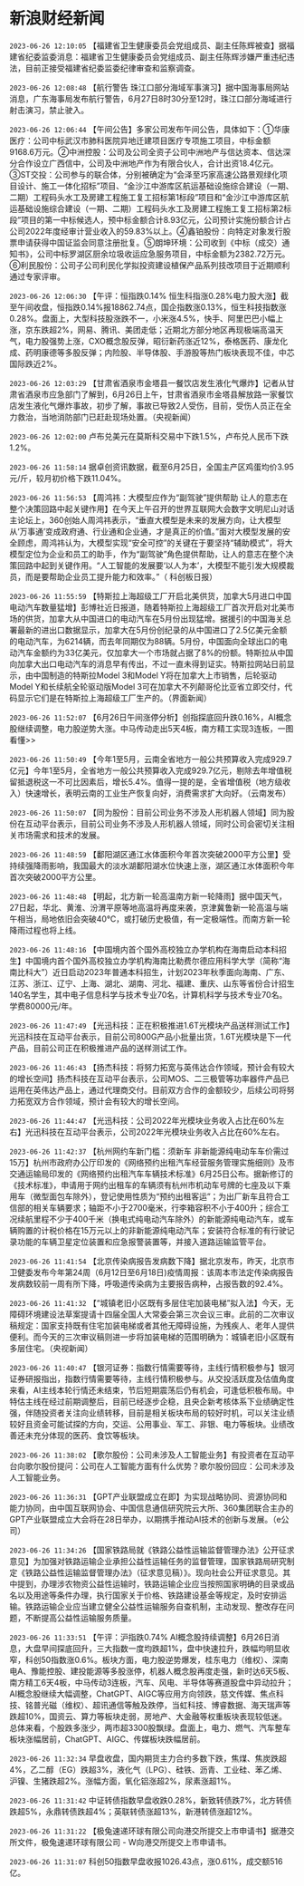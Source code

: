 # 新浪财经新闻
`2023-06-26 12:10:05` 【福建省卫生健康委员会党组成员、副主任陈辉被查】据福建省纪委监委消息：福建省卫生健康委员会党组成员、副主任陈辉涉嫌严重违纪违法，目前正接受福建省纪委监委纪律审查和监察调查。

`2023-06-26 12:08:48` 【航行警告 珠江口部分海域军事演习】据中国海事局网站消息，广东海事局发布航行警告，6月27日8时30分至12时，珠江口部分海域进行射击演习，禁止驶入。

`2023-06-26 12:06:44` 【午间公告】多家公司发布午间公告，具体如下：①华康医疗：公司中标武汉市肺科医院异地迁建项目医疗专项施工项目，中标金额9168.6万元。②中洲控股：公司及公司全资子公司中洲地产与信达资本、信达深分合作设立广西信中，公司及中洲地产作为有限合伙人，合计出资18.4亿元。③ST交投：公司参与的联合体，分别被确定为“会泽至巧家高速公路景观绿化项目设计、施工一体化招标”项目、“金沙江中游库区航运基础设施综合建设（一期、二期）工程码头水工及房建工程施工复工招标第1标段”项目和“金沙江中游库区航运基础设施综合建设（一期、二期）工程码头水工及房建工程施工复工招标第2标段”项目的第一中标候选人，预中标金额合计8.93亿元，公司预计实施份额合计占公司2022年度经审计营业收入的59.83%以上。④鑫铂股份：向特定对象发行股票申请获得中国证监会同意注册批复。⑤朗坤环境：公司收到《中标（成交）通知书》，公司中标罗湖区厨余垃圾收运应急服务项目，中标金额为2382.72万元。⑥利民股份：公司子公司利民化学拟投资建设植保产品系列技改项目于近期顺利通过专家评审。

`2023-06-26 12:06:30` 【午评：恒指跌0.14% 恒生科指涨0.28%电力股大涨】截至午间收盘，恒指跌0.14%报18862.74点，国企指数涨0.13%，恒生科技指数涨0.28%。盘面上，大型科技股涨跌不一，小米涨4.5%，快手、阿里巴巴小幅上涨，京东跌超2%，网易、腾讯、美团走低；近期北方部分地区再现极端高温天气，电力股强势上涨，CXO概念股反弹，昭衍新药涨近12%，泰格医药、康龙化成、药明康德等多股反弹；内险股、半导体股、手游股等热门板块表现不佳，中芯国际跌近2%。

`2023-06-26 12:03:29` 【甘肃省酒泉市金塔县一餐饮店发生液化气爆炸】记者从甘肃省酒泉市应急部门了解到，6月26日上午，甘肃省酒泉市金塔县解放路一家餐饮店发生液化气爆炸事故，初步了解，事故已导致2人受伤，目前，受伤人员正在全力救治，当地消防部门已赶赴现场处置。（央视新闻）

`2023-06-26 12:02:00` 卢布兑美元在莫斯科交易中下跌1.5%，卢布兑人民币下跌1.2%。

`2023-06-26 11:58:14` 据卓创资讯数据，截至6月25日，全国主产区鸡蛋均价3.95元/斤，较月初价格下跌11.04%。

`2023-06-26 11:56:53` 【周鸿祎：大模型应作为“副驾驶”提供帮助 让人的意志在整个决策回路中起关键作用】在今天上午召开的世界互联网大会数字文明尼山对话主论坛上，360创始人周鸿祎表示，“垂直大模型是未来的发展方向，让大模型从‘万事通’变成政府通、行业通和企业通，才是真正的价值。”面对大模型发展的安全顾虑，周鸿祎认为，大模型实现“安全可控”的关键在于要坚持“辅助模式”，将大模型定位为企业和员工的助手，作为“副驾驶”角色提供帮助，让人的意志在整个决策回路中起到关键作用。“人工智能的发展要‘以人为本’，大模型不能引发大规模裁员，而是要帮助企业员工提升能力和效率。”（ 科创板日报）

`2023-06-26 11:55:59` 【特斯拉上海超级工厂开启北美供货，加拿大5月进口中国电动汽车数量猛增】彭博社近日报道，随着特斯拉上海超级工厂首次开启对北美市场的供货，加拿大从中国进口的电动汽车在5月份出现猛增。据援引的中国海关总署最新的进出口数据显示，加拿大在5月份创纪录的从中国进口了2.5亿美元金额的电动汽车，为6214辆，而去年同期仅为88辆。5月份，中国面向全球出口的电动汽车金额约为33亿美元，仅加拿大一个市场就占据了8%的份额。特斯拉从中国向加拿大出口电动汽车的消息早有传出，不过一直未得到证实。特斯拉网站日前显示，由中国制造的特斯拉Model 3和Model Y将在加拿大上市销售，后轮驱动Model Y和长续航全轮驱动版Model 3可在加拿大不列颠哥伦比亚省立即交付，代码显示它们是在特斯拉上海超级工厂生产的。（界面新闻）

`2023-06-26 11:52:07` 【6月26日午间涨停分析】创指探底回升跌0.16%，AI概念股继续调整，电力股逆势大涨。中马传动走出5天4板，南方精工实现3连板，一图看懂>>

`2023-06-26 11:50:49` 【今年1至5月，云南全省地方一般公共预算收入完成929.7亿元】今年1至5月，全省地方一般公共预算收入完成929.7亿元，剔除去年增值税留抵退税这一不可比因素后，增长5.4%。值得一提的是，全省增值税（地方级收入）快速增长，表明云南的工业生产恢复向好，消费需求扩大向好。（云南发布）

`2023-06-26 11:50:07` 【同为股份：目前公司业务不涉及人形机器人领域】同为股份在互动平台表示，目前公司业务不涉及人形机器人领域，同时公司会密切关注相关市场需求和技术的发展。

`2023-06-26 11:48:59` 【鄱阳湖区通江水体面积今年首次突破2000平方公里】受持续强降雨影响，我国最大的淡水湖鄱阳湖水位快速上涨，湖区通江水体面积今年首次突破2000平方公里。

`2023-06-26 11:48:48` 【明起，北方新一轮高温南方新一轮降雨】据中国天气，27日起，华北、黄淮、汾渭平原等地高温将再度来袭，京津冀鲁新一轮高温与端午相当，局地依旧会突破40℃，或打破历史极值，有一定极端性。而南方新一轮降雨过程也将上线。

`2023-06-26 11:48:16` 【中国境内首个国外高校独立办学机构在海南启动本科招生】中国境内首个国外高校独立办学机构海南比勒费尔德应用科学大学（简称“海南比科大”）近日启动2023年普通本科招生，计划2023年秋季面向海南、广东、江苏、浙江、辽宁、上海、湖北、湖南、河北、福建、重庆、山东等省份合计招生140名学生，其中电子信息科学与技术专业70名，计算机科学与技术专业70名。学费80000元/年。

`2023-06-26 11:47:49` 【光迅科技：正在积极推进1.6T光模块产品送样测试工作】光迅科技在互动平台表示，目前公司800G产品小批量出货，1.6T光模块是下一代产品，目前公司正在积极推进产品的送样测试工作。

`2023-06-26 11:46:43` 【扬杰科技：将努力拓宽与英伟达合作领域，预计会有较大的增长空间】扬杰科技在互动平台表示，公司MOS、二三极管等功率器件产品已运用在英伟达产品上，通过代理商交付。目前双方合作的金额较少，后续公司将努力拓宽双方合作领域，预计会有较大的增长空间。

`2023-06-26 11:44:47` 【光迅科技：公司2022年光模块业务收入占比在60%左右】光迅科技在互动平台表示，公司2022年光模块业务收入占比在60%左右。

`2023-06-26 11:42:37` 【杭州网约车新门槛：须新车 非新能源纯电动车车价需过15万】杭州市政府办公厅印发的《网络预约出租汽车经营服务管理实施细则》及市交通运输局印发的《网络预约出租汽车车辆技术标准》6月25日公布。据新修订的《技术标准》，申请用于网约出租车的车辆须有杭州市机动车号牌的七座及以下乘用车（微型面包车除外），登记使用性质为“预约出租客运”；为出厂新车且符合工信部的相关车辆要求；轴距不小于2700毫米，行李箱容积不小于400升；综合工况续航里程不少于400千米（换电式纯电动汽车除外）的新能源纯电动汽车，或车辆购置的计税价格在15万元以上的非新能源纯电动汽车；安装符合标准的有行驶记录功能的车辆卫星定位装置和应急报警装置等，并接入道路运输监管平台。

`2023-06-26 11:41:54` 【北京传染病报告发病数下降】据北京发布，昨天，北京市卫健委发布今年第24周（6月12日至6月18日)疫情周报：该周本市法定传染病报告发病数较前一周有所下降，呼吸道传染病为主要报告病种，占报告数的92.4%。

`2023-06-26 11:41:32` 【“城镇老旧小区既有多层住宅加装电梯”拟入法】今天，无障碍环境建设法草案提请十四届全国人大常委会第三次会议三审。此前的二次审议稿规定：国家支持既有住宅加装电梯或者其他无障碍设施，为残疾人、老年人提供便利。而今天的三次审议稿则进一步将加装电梯的范围明确为：城镇老旧小区既有多层住宅。（央视新闻）

`2023-06-26 11:40:47` 【银河证券：指数行情需要等待，主线行情积极参与】银河证券研报指出，指数行情需要等待，主线行情积极参与。从交投活跃度及估值角度来看，AI主线本轮行情还未结束，节后短期震荡后仍有机会，可逢低积极布局。中特估主线在经过前期调整后，目前已经逐步企稳，且央企新考核体系下业绩确定性强，伴随投资者关注向业绩转移，目前是相关板块布局的较好时机，可以关注业绩较好且资金可能试探的方向，交运、公用事业、军工、非银、电力等板块。业绩改善还未充分体现的医药、食饮等板块。

`2023-06-26 11:38:02` 【歌尔股份：公司未涉及人工智能业务】有投资者在互动平台向歌尔股份提问：公司在人工智能方面有什么优势？歌尔股份回应：公司未涉及人工智能业务。

`2023-06-26 11:36:31` 【GPT产业联盟成立在即】为实现战略协同、资源协同和能力协同，由中国互联网协会、中国信息通信研究院云大所、360集团联合主办的GPT产业联盟成立大会将在28日举办，以期携手推动AI技术的创新与发展。（e公司）

`2023-06-26 11:34:26` 【国家铁路局就《铁路公益性运输监督管理办法》公开征求意见】为加强对铁路运输企业承担公益性运输任务的监督管理，国家铁路局研究制定《铁路公益性运输监督管理办法》（征求意见稿）》。现向社会公开征求意见。其中提到，办理涉农物资公益性运输时，铁路运输企业应当按照国家明确的目录或品名以及用途等条件办理，执行国家关于价格、铁路建设基金等规定，及时安排运输。铁路运输企业应当建立健全公益性运输服务自查机制，主动发现、整改存在问题，不断提高公益性运输服务质量。

`2023-06-26 11:33:51` 【午评：沪指跌0.74% AI概念股持续调整】6月26日消息，大盘早间探底回升，三大指数一度均跌超1%，盘中快速拉升，跌幅均明显收窄，科创50指数涨0.6%。板块方面，电力股逆势爆发，桂东电力（维权）、深南电A、豫能控股、建投能源等多股涨停，机器人概念股再度走强，新时达6天5板、南方精工6天4板，中马传动3连板，汽车、风电、半导体等赛道股盘中异动拉升；AI概念股继续大幅调整，ChatGPT、AIGC等应用方向领跌，慈文传媒、焦点科技、铭普光磁（维权）、超讯通信等触及跌停，当虹科技、博睿数据、海天瑞声等跌超10%，国资云、算力等板块走弱，房地产、大金融等权重板块表现较低迷。总体来看，个股跌多涨少，两市超3300股飘绿。盘面上，电力、燃气、汽车整车板块涨幅居前，ChatGPT、AIGC、传媒板块跌幅居前。

`2023-06-26 11:32:34` 早盘收盘，国内期货主力合约多数下跌，焦煤、焦炭跌超4%，乙二醇（EG）跌超3%，液化气（LPG）、硅铁、沥青、工业硅、苯乙烯、沪镍、生猪跌超2%。涨幅方面，氧化铝涨超2%，尿素涨超1%。

`2023-06-26 11:31:42` 中证转债指数早盘收跌0.28%，新致转债跌7%，北方转债跌超5%，永鼎转债跌超4%；英联转债涨超13%，新港转债涨超12%。

`2023-06-26 11:31:22` 【极兔速递环球有限公司向港交所提交上市申请书】据港交所文件，极兔速递环球有限公司 - W向港交所提交上市申请书。

`2023-06-26 11:31:07` 科创50指数早盘收报1026.43点，涨0.61%，成交额516亿。

